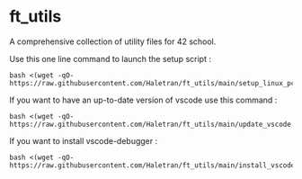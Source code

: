# ft_utils
A comprehensive collection of utility files for 42 school. 

Use this one line command to launch the setup script :

```
bash <(wget -qO- https://raw.githubusercontent.com/Haletran/ft_utils/main/setup_linux_pc.sh)
```

If you want to have an up-to-date version of vscode use this command :

```
bash <(wget -qO- https://raw.githubusercontent.com/Haletran/ft_utils/main/update_vscode.sh)
```

If you want to install vscode-debugger :

```
bash <(wget -qO- https://raw.githubusercontent.com/Haletran/ft_utils/main/install_vscode_debugger.sh)
```